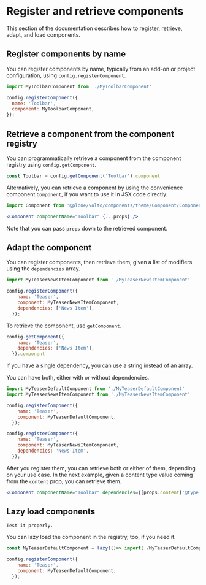 # Register and retrieve components

This section of the documentation describes how to register, retrieve, adapt, and load components.


## Register components by name

You can register components by name, typically from an add-on or project configuration, using `config.registerComponent`.

```js
import MyToolbarComponent from './MyToolbarComponent'

config.registerComponent({
  name: 'Toolbar',
  component: MyToolbarComponent,
});
```


## Retrieve a component from the component registry

You can programmatically retrieve a component from the component registry using `config.getComponent`.

```js
const Toolbar = config.getComponent('Toolbar').component
```

Alternatively, you can retrieve a component by using the convenience component `Component`, if you want to use it in JSX code directly.

```jsx
import Component from '@plone/volto/components/theme/Component/Component';

<Component componentName="Toolbar" {...props} />
```

Note that you can pass `props` down to the retrieved component.


## Adapt the component

You can register components, then retrieve them, given a list of modifiers using the `dependencies` array.

```js
import MyTeaserNewsItemComponent from './MyTeaserNewsItemComponent'

config.registerComponent({
    name: 'Teaser',
    component: MyTeaserNewsItemComponent,
    dependencies: ['News Item'],
  });
```

To retrieve the component, use `getComponent`.

```js
config.getComponent({
    name: 'Teaser',
    dependencies: ['News Item'],
  }).component
```

If you have a single dependency, you can use a string instead of an array.

You can have both, either with or without dependencies.

```js
import MyTeaserDefaultComponent from './MyTeaserDefaultComponent'
import MyTeaserNewsItemComponent from './MyTeaserNewsItemComponent'

config.registerComponent({
    name: 'Teaser',
    component: MyTeaserDefaultComponent,
  });

config.registerComponent({
    name: 'Teaser',
    component: MyTeaserNewsItemComponent,
    dependencies: 'News Item',
  });
```

After you register them, you can retrieve both or either of them, depending on your use case.
In the next example, given a content type value coming from the `content` prop, you can retrieve them.

```jsx
<Component componentName="Toolbar" dependencies={[props.content['@type']]} {...props} />
```


## Lazy load components

```{todo}
Test it properly.
```

You can lazy load the component in the registry, too, if you need it.

```js
const MyTeaserDefaultComponent = lazy(()=> import(./MyTeaserDefaultComponent))

config.registerComponent({
    name: 'Teaser',
    component: MyTeaserDefaultComponent,
  });
```
